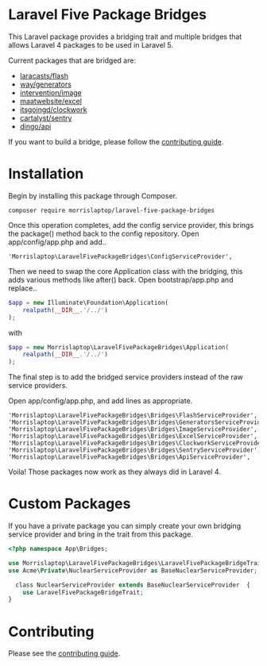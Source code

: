 # Laravel Five Package Bridges

This Laravel package provides a bridging trait and multiple bridges that allows Laravel 4 packages to be used in Laravel 5.

Current packages that are bridged are:

* [laracasts/flash](https://github.com/laracasts/flash)
* [way/generators](https://github.com/JeffreyWay/Laravel-4-Generators)
* [intervention/image](https://github.com/Intervention/image)
* [maatwebsite/excel](https://github.com/Maatwebsite/Laravel-Excel)
* [itsgoingd/clockwork](https://github.com/itsgoingd/clockwork)
* [cartalyst/sentry](https://github.com/cartalyst/sentry)
* [dingo/api](https://github.com/dingo/api)

If you want to build a bridge, please follow the [contributing guide](CONTRIBUTING.md).

# Installation

Begin by installing this package through Composer.

	composer require morrislaptop/laravel-five-package-bridges

Once this operation completes, add the config service provider, this brings the package() method back
to the config repository. Open app/config/app.php and add..

	'Morrislaptop\LaravelFivePackageBridges\ConfigServiceProvider',

Then we need to swap the core Application class with the bridging, this adds various methods like after()
back. Open bootstrap/app.php and replace..

```php
$app = new Illuminate\Foundation\Application(
    realpath(__DIR__.'/../')
);
```

with

```php
$app = new Morrislaptop\LaravelFivePackageBridges\Application(
    realpath(__DIR__.'/../')
);
```

The final step is to add the bridged service providers instead of the raw service providers.

Open app/config/app.php, and add lines as appropriate.

	'Morrislaptop\LaravelFivePackageBridges\Bridges\FlashServiceProvider', 
	'Morrislaptop\LaravelFivePackageBridges\Bridges\GeneratorsServiceProvider',
	'Morrislaptop\LaravelFivePackageBridges\Bridges\ImageServiceProvider',
	'Morrislaptop\LaravelFivePackageBridges\Bridges\ExcelServiceProvider',
	'Morrislaptop\LaravelFivePackageBridges\Bridges\ClockworkServiceProvider',
	'Morrislaptop\LaravelFivePackageBridges\Bridges\SentryServiceProvider',
	'Morrislaptop\LaravelFivePackageBridges\Bridges\ApiServiceProvider',

Voila! Those packages now work as they always did in Laravel 4.

# Custom Packages

If you have a private package you can simply create your own bridging service provider and bring in the trait from this package.

```php
<?php namespace App\Bridges;  

use Morrislaptop\LaravelFivePackageBridges\LaravelFivePackageBridgeTrait; 
use Acme\Private\NuclearServiceProvider as BaseNuclearServiceProvider;

  class NuclearServiceProvider extends BaseNuclearServiceProvider  {  
	use LaravelFivePackageBridgeTrait;  
}

```

# Contributing

Please see the [contributing guide](CONTRIBUTING.md). 


